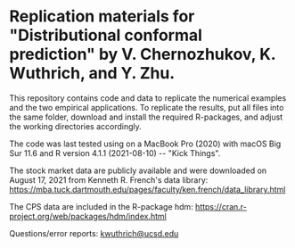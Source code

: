 # Replication materials for "Distributional conformal prediction" by V. Chernozhukov, K. Wuthrich, and Y. Zhu. 

This repository contains code and data to replicate the numerical examples and the two empirical applications. To replicate the results, put all files into the same folder, download and install the required R-packages, and adjust the working directories accordingly.

The code was last tested using on a MacBook Pro (2020) with macOS Big Sur 11.6 and R version 4.1.1 (2021-08-10) -- "Kick Things".

The stock market data are publicly available and were downloaded on August 17, 2021 from Kenneth R. French's data library: https://mba.tuck.dartmouth.edu/pages/faculty/ken.french/data_library.html

The CPS data are included in the R-package hdm: https://cran.r-project.org/web/packages/hdm/index.html

Questions/error reports: kwuthrich@ucsd.edu

